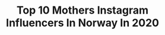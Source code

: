 ---
title: Top 10 Mothers Instagram Influencers In Norway In 2020
description: >-
  Find top mothers Instagram influencers in Norway in 2020. Most popular hashtags: #excellent #idealofsweden #kidsroom #truckerlife.
platform: Instagram
profiles:
  - username: "truckermother93"
    fullname: >-
      The Queen
    location: "Norway"
    followers: 17527
    engagement: 1205
    commentsToLikes: 0.021802
    id: ck14i5zvydt5y0i1937n32wsa
    verified: false
    hashtags: "#truckerbabe, #photoshoot, #truckergirldoitbetter, #tgcn"
  - username: "jeanetteastor"
    fullname: >-
      Jeanette Astor 🇳🇴🇵🇹🇸🇪
    location: "Norway"
    followers: 21339
    engagement: 518
    commentsToLikes: 0.027866
    id: ck0txhtlfj6w30i19q3zmc928
    verified: false
    hashtags: ""
  - username: "catkrii"
    fullname: >-
      ♛ Cathrine
    location: "Norway"
    followers: 16614
    engagement: 169
    commentsToLikes: 0.091616
    id: ck5zjsemsi63w0i14g9vbebr0
    verified: false
    hashtags: "#sunday, #fitmum, #happyinternationalwomensday2020, #idealofsweden"
  - username: "tonerud"
    fullname: >-
      🎶Tone💃🏃‍♀️
    location: "Norway"
    followers: 6478
    engagement: 2505
    commentsToLikes: 0.169265
    id: ck0u285emz4yu0i19v4k5q7lq
    verified: false
    hashtags: "#exploretrondelag, #excellent, #lory, #team"
  - username: "pilotfrue"
    fullname: >-
      J u l i a n n e  N y g å r d
    location: "Norway"
    followers: 53496
    engagement: 342
    commentsToLikes: 0.010954
    id: ck55lug2d2gjm0i11n2bxargp
    verified: false
    hashtags: "#morsdag, #blomsterbryllupsdag, #julianneogulrik, #snillenaboer"
  - username: "villarostille"
    fullname: >-
      MARIELLE ROSTILLE
    location: "Norway"
    followers: 31504
    engagement: 417
    commentsToLikes: 0.219834
    id: ck55lrsda29d20i11pcfn029p
    verified: false
    hashtags: "#jenterom, #interi, #babyfashion, #gutterom"
  - username: "maritbakkli"
    fullname: >-
      M A R I T   B A K K L I 𓃰
    location: "Norway"
    followers: 4871
    engagement: 805
    commentsToLikes: 0.385597
    id: ck15r50ev66k50i19m070uf80
    verified: false
    hashtags: "#libressenorge, #mymollers, #ikea, #kurabed"
  - username: "mammatiltreskatter"
    fullname: >-
      Eva Eriksen
    location: "Norway"
    followers: 26745
    engagement: 217
    commentsToLikes: 0.070164
    id: ck8svt8kzclug0j78y8ymtvl9
    verified: false
    hashtags: "#lyko, #fuckcorona, #storytel, #lydbok"
  - username: "ruskicat"
    fullname: >-
      Ruski and Evi
    location: "Norway"
    followers: 10808
    engagement: 1212
    commentsToLikes: 0.033011
    id: ck8t59bg099lx0j78x6h6qew7
    verified: false
    hashtags: "#siberiancatsofinstagram, #captionsarehardokay, #kattunge, #pawsup"
  - username: "danilangedal"
    fullname: >-
      Danielle Langedal
    location: "Norway"
    followers: 16546
    engagement: 610
    commentsToLikes: 0.075700
    id: ck5cjxno0vpcc0i117ig0mko3
    verified: false
    hashtags: "#swimspartner, #swims, #classicreinvented, #swimsoutwear"
---